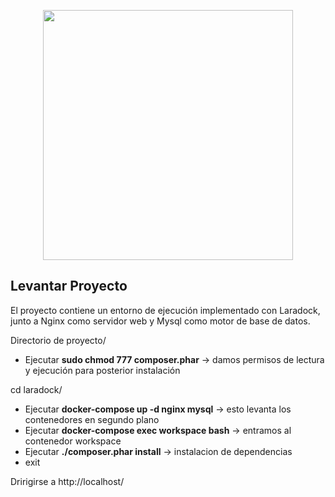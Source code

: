 <p align="center"><img src="https://res.cloudinary.com/dtfbvvkyp/image/upload/v1566331377/laravel-logolockup-cmyk-red.svg" width="400"></p>

Levantar Proyecto 
-----------------

El proyecto contiene un entorno de ejecución implementado con Laradock, junto a Nginx como servidor web y Mysql como motor de base de datos.

Directorio de proyecto/

 - Ejecutar **sudo chmod 777 composer.phar** -> damos permisos de lectura y ejecución para posterior instalación
 
cd laradock/

 - Ejecutar **docker-compose up -d nginx mysql** -> esto levanta los contenedores en segundo plano
 - Ejecutar **docker-compose exec workspace bash** -> entramos al contenedor workspace
 - Ejecutar **./composer.phar install** -> instalacion de dependencias
 - exit 
 
Dririgirse a http://localhost/

